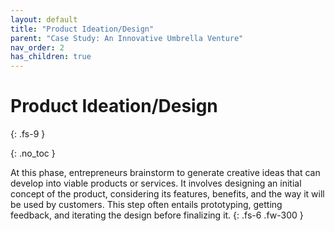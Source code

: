```yaml
---
layout: default
title: "Product Ideation/Design"
parent: "Case Study: An Innovative Umbrella Venture"
nav_order: 2
has_children: true
---
```


# Product Ideation/Design
{: .fs-9 }

{: .no_toc }


At this phase, entrepreneurs brainstorm to generate creative ideas that can develop into 
viable products or services. It involves designing an initial concept of the product, 
considering its features, benefits, and the way it will be used by customers. This step 
often entails prototyping, getting feedback, and iterating the design before finalizing 
it.
{: .fs-6 .fw-300 }
